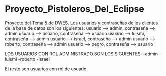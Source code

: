 # Proyecto_Pistoleros_Del_Eclipse
Proyecto del Tema 5 de DWES.
Los usuarios y contraseñas de los clientes de la base de datos son los siguientes:
usuario --> admin, contraseña --> admin
usuario --> usuario, contraseña --> usuario
usuario --> luismi, contraseña --> admin
usuario --> israel, contraseña --> admin
usuario --> roberto, contraseña --> admin
usuario --> pedro, contraseña --> usuario

LOS USUARIOS CON ROL ADMINISTRADO SON LOS SIGUIENTES:
-admin
-luismi
-roberto
-israel

El resto son usuarios con rol de usuario.


